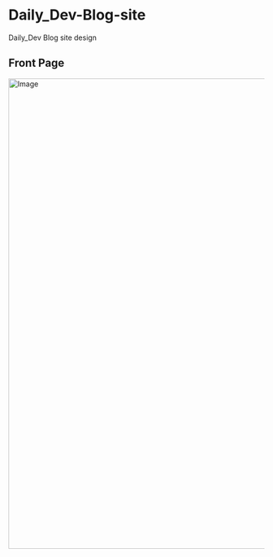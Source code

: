 # Daily_Dev-Blog-site
Daily_Dev Blog site design
## Front Page
<img width="1886" height="924" alt="Image" src="https://github.com/user-attachments/assets/788a6126-8836-48bd-9605-9641cad0599b" />

